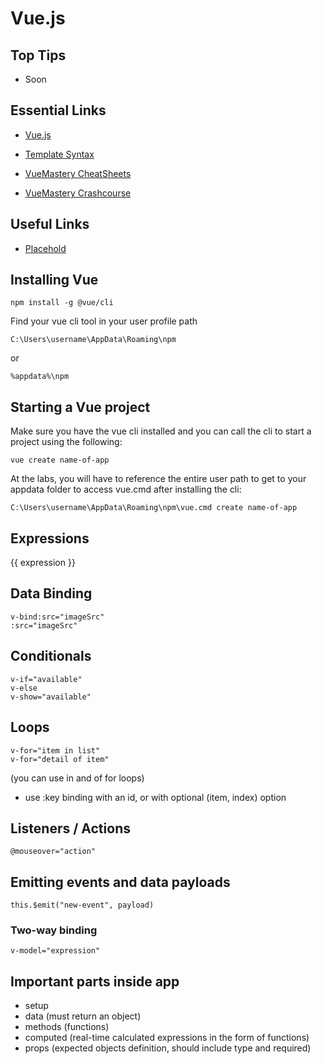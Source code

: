 # Vue.js

## Top Tips

- Soon

## Essential Links

- [Vue.js](https://vuejs.org/)

- [Template Syntax](https://vuejs.org/guide/essentials/template-syntax.html)

- [VueMastery CheatSheets](vuemastery.com/vue-cheat-sheet/)

- [VueMastery Crashcourse](https://www.youtube.com/watch?v=bzlFvd0b65c)

## Useful Links

- [Placehold](https://placehold.co/)

## Installing Vue

```
npm install -g @vue/cli
```

Find your vue cli tool in your user profile path
```
C:\Users\username\AppData\Roaming\npm
```
or
```
%appdata%\npm
```

## Starting a Vue project

Make sure you have the vue cli installed and you can call the cli to start a project using the following:

```
vue create name-of-app
```

At the labs, you will have to reference the entire user path to get to your appdata folder to access vue.cmd after installing the cli:

```
C:\Users\username\AppData\Roaming\npm\vue.cmd create name-of-app
```

## Expressions

{{ expression }}

## Data Binding

```vue
v-bind:src="imageSrc"
:src="imageSrc"
```

## Conditionals

```vue
v-if="available"
v-else
v-show="available"
```

## Loops

```vue
v-for="item in list"
v-for="detail of item"
```

(you can use in and of for loops)

- use :key binding with an id, or with optional (item, index) option

## Listeners / Actions

```vue
@mouseover="action"
```

## Emitting events and data payloads

```vue
this.$emit("new-event", payload)
```

### Two-way binding

```vue
v-model="expression"
```

## Important parts inside app

- setup
- data (must return an object)
- methods (functions)
- computed (real-time calculated expressions in the form of functions)
- props (expected objects definition, should include type and required)